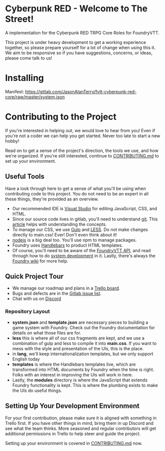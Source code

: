 # Cyberpunk RED - Welcome to The Street!
A implementation for the Cyberpunk RED TRPG Core Roles for FoundryVTT.

This project is under heavy development to get a working experience together, so please prepare yourself for a lot of change when using this it. We aim to be responsive so if you have suggestions, concerns, or ideas, please come talk to us! 

# Installing
Manifest: https://gitlab.com/JasonAlanTerry/fvtt-cyberpunk-red-core/raw/master/system.json

# Contributing to the Project
If you're interested in helping out, we would love to hear from you! Even if you're not a coder
we can help you get started. Never too late to start a new hobby! 

Read on to get a sense of the project's direction, the tools we use, and how we're organized. If you're still interested, continue to [CONTRIBUTING.md](https://gitlab.com/JasonAlanTerry/fvtt-cyberpunk-red-core/-/blob/dev/CONTRIBUTING.md) to set up your environment.

## Useful Tools
Have a look through here to get a sense of what you'll be using when contributing code to this project. You do not need to be an expert in all these things, they're provided as an overview.
 - Our recommended IDE is [Visual Studio](https://code.visualstudio.com/) for editing JavaScript, CSS, and HTML.
 - Since our source code lives in gitlab, you'll need to understand [git](https://git-scm.com/). This [article](https://dzone.com/articles/top-20-git-commands-with-examples) helps with understanding the concepts.
 - To manage our CSS, we use [Gulp](https://gulpjs.com/) and [LESS](http://lesscss.org/). Do not make changes directly to main.css! Ever! Don't even think about it!
 - [nodejs](https://nodejs.org/en/) is a big deal too. You'll use npm to manage packages.
 - Foundry uses [Handlebars](https://handlebarsjs.com/) to product HTML templates.
 - Of course, you'll need to be aware of the [FoundryVTT API](https://foundryvtt.com/api/), and read through how to do [system development](https://foundryvtt.com/article/system-development/) in it. Lastly, there's always the [Foundry wiki](https://foundryvtt.wiki/en/home) for more help.

## Quick Project Tour
 - We manage our roadmap and plans in a [Trello board](https://trello.com/b/zb5FBnKS/project-red-roadmap-todo).
 - Bugs and defects are in the [Gitlab issue list](https://gitlab.com/JasonAlanTerry/fvtt-cyberpunk-red-core/-/issues).
 - Chat with us on [Discord](https://discord.gg/gASBkXWm)

### Repository Layout
 - **system.json** and **template.json** are necessary pieces to building a game system with Foundry. Check out the Foundry documentation for details on what those files are for.
 - **less** this is where all of our css fragments are kept, and we use a combination of gulp and less to compile it into **main.css**. If you want to mess with the style and presentation of the UIs, this is the place.
 - in **lang**, we'll keep internationalization templates, but we only support English today
 - **templates** is where the Handlebars templates live, which are transformed into HTML documents by Foundry when the time is right. Folks with an interest in improving the UIs will work in here.
 - Lastly, the **modules** directory is where the JavaScript that extends Foundry functionality is kept. This is where the plumbing exists to make the UIs do useful things.

## Setting Up Your Development Environment
For your first contribution, please make sure it is aligned with something in Trello first. If you have other things in mind, bring them in up Discord and see what the team thinks. More seasoned and regular contributors will get additional permissions in Trello to help steer and guide the project.

Setting up your environment is covered in [CONTRIBUTING.md](https://gitlab.com/JasonAlanTerry/fvtt-cyberpunk-red-core/-/blob/dev/CONTRIBUTING.md) now.

